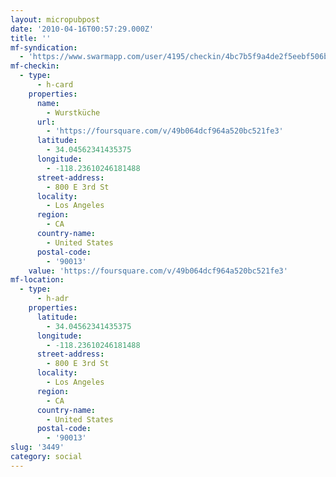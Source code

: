 ```yaml
---
layout: micropubpost
date: '2010-04-16T00:57:29.000Z'
title: ''
mf-syndication:
  - 'https://www.swarmapp.com/user/4195/checkin/4bc7b5f9a4de2f5eebf506bd'
mf-checkin:
  - type:
      - h-card
    properties:
      name:
        - Wurstküche
      url:
        - 'https://foursquare.com/v/49b064dcf964a520bc521fe3'
      latitude:
        - 34.04562341435375
      longitude:
        - -118.23610246181488
      street-address:
        - 800 E 3rd St
      locality:
        - Los Angeles
      region:
        - CA
      country-name:
        - United States
      postal-code:
        - '90013'
    value: 'https://foursquare.com/v/49b064dcf964a520bc521fe3'
mf-location:
  - type:
      - h-adr
    properties:
      latitude:
        - 34.04562341435375
      longitude:
        - -118.23610246181488
      street-address:
        - 800 E 3rd St
      locality:
        - Los Angeles
      region:
        - CA
      country-name:
        - United States
      postal-code:
        - '90013'
slug: '3449'
category: social
---
```

